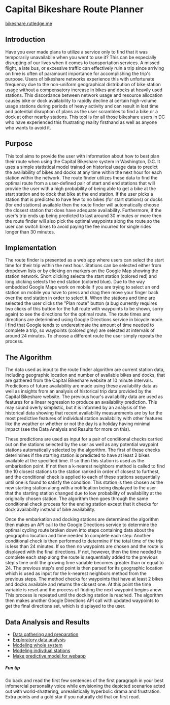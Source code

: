 # Capital Bikeshare Route Planner

[bikeshare.rutledge.me](http://bikeshare.rutledge.me)

## Introduction

Have you ever made plans to utilize a service only to find that it was temporarily unavailabile when you went to use it? This can be especially disrupting of our lives when it comes to transportation services. A missed flight, a late bus, or excessive traffic can effectively ruin a trip since arriving on time is often of paramount importance for accomplishing the trip's purpose. Users of bikeshare networks experience this with unfortunate frequency due to the non-uniform geographical distribution of bike station usage without a compensatory increase in bikes and docks at heavily used stations. This discordance between network usage and resource allocation causes bike or dock availability to rapidly decline at certain high-volume usage stations during periods of heavy activity and can result in lost time and potential disruption of plans as the user scrambles to find a bike or a dock at other nearby stations. This tool is for all those bikeshare users in DC who have experienced this frustrating reality firsthand as well as anyone who wants to avoid it.

## Purpose

This tool aims to provide the user with information about how to best plan their route when using the Capital Bikeshare system in Washington, D.C. It uses a simple statistical model trained on historical usage data to predict the availability of bikes and docks at any time within the next hour for each station within the network. The route finder utilizes these data to find the optimal route from a user-defined pair of start and end stations that will provide the user with a high probability of being able to get a bike at the start station and to dock that bike at the end station. If the user picks a station that is predicted to have few to no bikes (for start stations) or docks (for end stations) available then the route finder will automatically choose the closest station that does have adequate availability. Furthermore, if the user's trip ends up being predicted to last around 30 minutes or more then the route finder will also pick the optimal waypoints along the route so the user can switch bikes to avoid paying the fee incurred for single rides longer than 30 minutes.

## Implementation

The route finder is presented as a web app where users can select the start time for their trip within the next hour. Stations can be selected either from dropdown lists or by clicking on markers on the Google Map showing the station network. Short clicking selects the start station (colored red) and long clicking selects the end station (colored blue). Due to the way embedded Google Maps work on mobile if you are trying to select an end station on mobile you have to press and drag then move your finger back over the end station in order to select it. When the stations and time are selected the user clicks the "Plan route" button (a bug currently requires two clicks of this button for the full route with waypoints to be shown, sorry again) to see the directions for the optimal route. The route times and directions are deterimined using Google Directions service in bicycle mode. I find that Google tends to underestimate the amount of time needed to complete a trip, so waypoints (colored grey) are selected at intervals of around 24 minutes. To choose a different route the user simply repeats the process.

## The Algorithm

The data used as input to the route finder algorithm are current station data, including geographic location and number of available bikes and docks, that are gathered from the Capital Bikeshare website at 10 minute intervals. Predictions of future availability are made using these availability data as well as insights from an analysis of historical trip data provided by the Capital Bikeshare website. The previous hour's availability data are used as features for a linear regression to produce an availability prediction. This may sound overly simplistic, but it is informed by an analysis of the historical data showing that recent availability measurements are by far the most predictive features of individual station availability with other features like the weather or whether or not the day is a holiday having minimal impact (see the Data Analysis and Results for more on this).

These predictions are used as input for a pair of conditional checks carried out on the stations selected by the user as well as any potential waypoint stations automatically selected by the algorithm. The first of these checks deterimines if the starting station is predicted to have at least 2 bikes available at the specified time. If so then this station is used as the embarkation point. If not then a k-nearest neighbors method is called to find the 10 closest stations to the station ranked in order of closest to furthest, and the conditional check is applied to each of these stations sequentially until one is found to satisfy the condition. This station is then chosen as the new starting station along with a notification being displayed to the user that the starting station changed due to low probability of availability at the originally chosen station. The algorithm then goes through the same conditional check process for the ending station except that it checks for dock availability instead of bike availability.

Once the embarkation and docking stations are determined the algorithm then makes an API call to the Google Directions service to determine the optimal cycling route broken down into steps containing data about the geographic location and time needed to complete each step. Another conditional check is then performed to determine if the total time of the trip is less than 24 minutes. If so then no waypoints are chosen and the route is displayed with the final directions. If not, however, then the time needed to complete each step along the route is sequentially added to the previous step's time until the growing time variable becomes greater than or equal to 24. The previous step's end point is then parsed for its geographic location which is used as input for the k-nearest neighbors method from the previous steps. The method checks for waypoints that have at least 2 bikes and docks available and returns the closest one. At this point the time variable is reset and the process of finding the next waypoint begins anew. This process is repeated until the docking station is reached. The algorithm then makes another Google Directions API call with updated waypoints to get the final directions set, which is displayed to the user.

## Data Analysis and Results

- [Data gathering and preparation](https://github.com/molecularswords/bikeshare.rutledge.me/blob/master/webapp/scripts/data_wrangling.ipynb)
- [Exploratory data analysis](https://github.com/molecularswords/bikeshare.rutledge.me/blob/master/webapp/scripts/EDA.ipynb)
- [Modeling whole system](https://github.com/molecularswords/bikeshare.rutledge.me/blob/master/webapp/scripts/modeling_whole_system.ipynb)
- [Modeling indivdual stations](https://github.com/molecularswords/bikeshare.rutledge.me/blob/master/webapp/scripts/modeling_individual_stations.ipynb)
- [Make predictive model for webapp](https://github.com/molecularswords/bikeshare.rutledge.me/blob/master/webapp/scripts/predict_availability_for_web.ipynb)

##### Fun tip

Go back and read the first few sentences of the first paragraph in your best infomercial personality voice while envisioning the depicted scenarios acted out with world-shattering, unrealistically hyperbolic drama and frustration. Extra points and a gold star if you naturally did that on first read.
